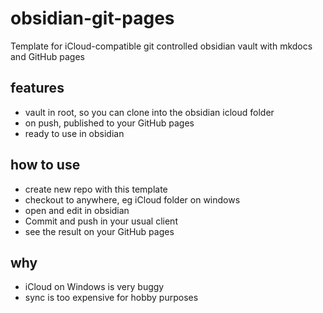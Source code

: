 # obsidian-git-pages
Template for iCloud-compatible git controlled obsidian vault with mkdocs and GitHub pages

## features 

* vault in root, so you can clone into the obsidian icloud folder
* on push, published to your GitHub pages
* ready to use in obsidian

## how to use

* create new repo with this template
* checkout to anywhere, eg iCloud folder on windows
* open and edit in obsidian 
* Commit and push in your usual client
* see the result on your GitHub pages

## why

* iCloud on Windows is very buggy
* sync is too expensive for hobby purposes